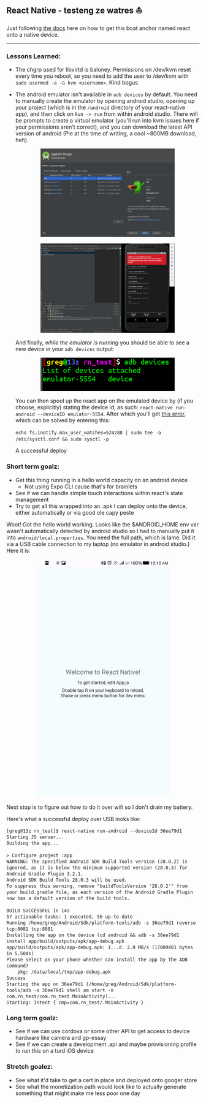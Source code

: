## React Native - testeng ze watres :boat:

Just following [the docs](https://facebook.github.io/react-native/docs/running-on-device) here on how to get this boat anchor named react onto a native device.

---
### Lessons Learned:

- The chgrp used for libvirtd is baloney. Permissions on /dev/kvm reset every
    time you reboot, so you need to add the user to /dev/kvm with `sudo usermod
    -a -G kvm <username>`. Kind bogus
- The android emulator isn't available in `adb devices` by default. You need to
    manually create the emulator by opening android studio, opening up your
    project (which is in the `/android` directory of your react-native app),
    and then click on `Run -> run` from within android studio. There will be
    prompts to create a virtual emulator (you'll run into kvm issues here if
    your permissions aren't correct), and you can download the latest API
    version of android (Pie at the time of writing, a cool ~800MB download, heh).

    <p align="center">
      <img src="https://raw.githubusercontent.com/ggodreau/rn_test/master/assets/kvm.png" width="350">
    </p>

    <p align="center">
      <img src="https://raw.githubusercontent.com/ggodreau/rn_test/master/assets/emu.png" width="350">
    </p>

    And finally, _while the emulator is running_ you should be able to see
    a new device in your `adb devices` output:

    <p align="center">
      <img src="https://raw.githubusercontent.com/ggodreau/rn_test/master/assets/adb.png" width="350">
    </p>

    You can then spool up the react app on the emulated device by (if you
    choose, explicitly) stating the device id, as such: ``react-native
    run-android --deviceID emulator-5554``. After which you'll get [this
    error](https://github.com/facebook/jest/issues/3254), which can be solved
    by entering this:

    ``echo fs.inotify.max_user_watches=524288 | sudo tee -a /etc/sysctl.conf && sudo sysctl -p``

    A successful deploy

### Short term goalz:

- Get this thing running in a hello world capacity on an android device
  - Not using Expo CLI cause that's for brainlets
- See if we can handle simple touch interactions within react's state management
- Try to get all this wrapped into an .apk I can deploy onto the device, either automatically or via good ole capy peste

Woot! Got the hello world working. Looks like the $ANDROID_HOME env var
wasn't automatically detected by android studio so I had to manually put
it into `android/local.properties`. You need the full path, which is lame.
Did it via a USB cable connection to my laptop (no emulator in android
studio.) Here it is:

<p align="center">
  <img src="https://raw.githubusercontent.com/ggodreau/rn_test/master/assets/helloworld.jpg" width="350">
</p>

Next stop is to figure out how to do it over wifi so I don't drain my
battery.

Here's what a successful deploy over USB looks like:

```
[greg@13z rn_test]$ react-native run-android --deviceId 36ee79d1
Starting JS server...
Building the app...

> Configure project :app
WARNING: The specified Android SDK Build Tools version (28.0.2) is ignored, as it is below the minimum supported version (28.0.3) for Android Gradle Plugin 3.2.1.
Android SDK Build Tools 28.0.3 will be used.
To suppress this warning, remove "buildToolsVersion '28.0.2'" from your build.gradle file, as each version of the Android Gradle Plugin now has a default version of the build tools.

BUILD SUCCESSFUL in 14s
57 actionable tasks: 1 executed, 56 up-to-date
Running /home/greg/Android/Sdk/platform-tools/adb -s 36ee79d1 reverse tcp:8081 tcp:8081
Installing the app on the device (cd android && adb -s 36ee79d1 install app/build/outputs/apk/app-debug.apk
app/build/outputs/apk/app-debug.apk: 1...d. 2.9 MB/s (17009481 bytes in 5.504s)
Please select on your phone whether can install the app by The ADB command?
	pkg: /data/local/tmp/app-debug.apk
Success
Starting the app on 36ee79d1 (/home/greg/Android/Sdk/platform-tools/adb -s 36ee79d1 shell am start -n com.rn_test/com.rn_test.MainActivity)...
Starting: Intent { cmp=com.rn_test/.MainActivity }
```

### Long term goalz:

- See if we can use cordova or some other API to get access to device hardware like camera and gp-essay
- See if we can create a development .api and maybe provisioning profile to run this on a turd iOS device

### Stretch goalez:

- See what it'd take to get a cert in place and deployed onto googer store
- See what the monetization path would look like to actually generate something that might make me less poor one day

